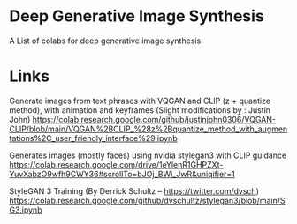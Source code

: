 # Deep Generative Image Synthesis
A List of colabs for deep generative image synthesis


# Links
Generate images from text phrases with VQGAN and CLIP (z + quantize method), with animation and keyframes (Slight modifications by : Justin John)
https://colab.research.google.com/github/justinjohn0306/VQGAN-CLIP/blob/main/VQGAN%2BCLIP_%28z%2Bquantize_method_with_augmentations%2C_user_friendly_interface%29.ipynb

Generates images (mostly faces) using nvidia stylegan3 with CLIP guidance
https://colab.research.google.com/drive/1eYlenR1GHPZXt-YuvXabzO9wfh9CWY36#scrollTo=bJOj_BWi_JwR&uniqifier=1

StyleGAN 3 Training (By Derrick Schultz – https://twitter.com/dvsch)
https://colab.research.google.com/github/dvschultz/stylegan3/blob/main/SG3.ipynb
